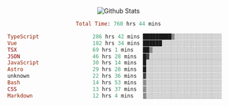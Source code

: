 <!DOCTYPE html>
<body>
<div align="center">
  
  ![Github Stats](https://github-readme-stats.vercel.app/api?username=verycrunchy&show_icons=true&theme=radical)

<!--START_SECTION:waka-->

```ruby
Total Time: 760 hrs 44 mins

TypeScript                 286 hrs 42 mins █████████▒░░░░░░░░░░░░░░░   37.70 %
Vue                        182 hrs 34 mins ██████░░░░░░░░░░░░░░░░░░░   24.00 %
TSX                        69 hrs 1 mins   ██▒░░░░░░░░░░░░░░░░░░░░░░   09.07 %
JSON                       46 hrs 28 mins  █▓░░░░░░░░░░░░░░░░░░░░░░░   06.11 %
JavaScript                 30 hrs 14 mins  █░░░░░░░░░░░░░░░░░░░░░░░░   03.97 %
Astro                      29 hrs 28 mins  █░░░░░░░░░░░░░░░░░░░░░░░░   03.87 %
unknown                    22 hrs 36 mins  ▓░░░░░░░░░░░░░░░░░░░░░░░░   02.97 %
Bash                       14 hrs 53 mins  ▒░░░░░░░░░░░░░░░░░░░░░░░░   01.96 %
CSS                        13 hrs 37 mins  ▒░░░░░░░░░░░░░░░░░░░░░░░░   01.79 %
Markdown                   12 hrs 4 mins   ▒░░░░░░░░░░░░░░░░░░░░░░░░   01.59 %
```

<!--END_SECTION:waka-->
</div>
</body>
</html>

